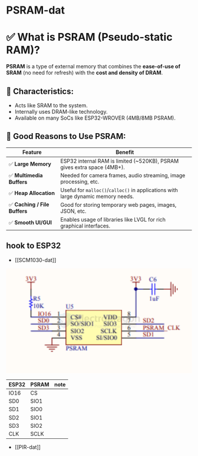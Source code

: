 
# PSRAM-dat


# ✅ What is PSRAM (Pseudo-static RAM)?

**PSRAM** is a type of external memory that combines the **ease-of-use of SRAM** (no need for refresh) with the **cost and density of DRAM**.

## 📌 Characteristics:
- Acts like SRAM to the system.
- Internally uses DRAM-like technology.
- Available on many SoCs like ESP32-WROVER (4MB/8MB PSRAM).

## 🧠 Good Reasons to Use PSRAM:

| Feature             | Benefit                                                                 |
|---------------------|-------------------------------------------------------------------------|
| ✅ **Large Memory**  | ESP32 internal RAM is limited (~520KB), PSRAM gives extra space (4MB+). |
| ✅ **Multimedia Buffers** | Needed for camera frames, audio streaming, image processing, etc.     |
| ✅ **Heap Allocation** | Useful for `malloc()`/`calloc()` in applications with large dynamic memory needs. |
| ✅ **Caching / File Buffers** | Good for storing temporary web pages, images, JSON, etc.            |
| ✅ **Smooth UI/GUI** | Enables usage of libraries like LVGL for rich graphical interfaces.      |


## hook to ESP32 

- [[SCM1030-dat]]

![](2024-12-28-17-48-24.png)

| ESP32 | PSRAM | note |
| ----- | ----- | ---- |
| IO16  | CS    |      |
| SD0   | SIO1  |      |
| SD1   | SIO0  |      |
| SD2   | SIO1  |      |
| SD3   | SIO2  |      |
| CLK   | SCLK  |      |

- [[PIR-dat]]

